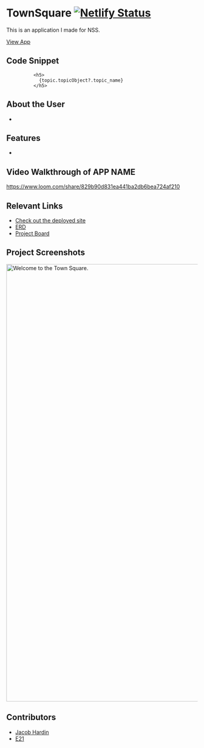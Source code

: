 # TownSquare [![Netlify Status](https://api.netlify.com/api/v1/badges/9e98dcd5-de31-4bd3-bcf5-4e794ff0ed97/deploy-status)](https://app.netlify.com/sites/the-town-square/deploys)
<!-- update the netlify badge above with your own badge that you can find at netlify under settings/general#status-badges -->

This is an application I made for NSS.

[View App](https://the-town-square.netlify.app)

## Code Snippet <!-- OPTIONAL, but doesn't hurt -->
```
          <h5>
            {topic.topicObject?.topic_name}
          </h5>
```
## About the User <!-- This is a scaled down user persona -->
- 

## Features <!-- List your app features using bullets! Do NOT use a paragraph. No one will read that! -->
- 

## Video Walkthrough of APP NAME <!-- A loom link is sufficient -->
https://www.loom.com/share/829b90d831ea441ba2db6bea724af210

## Relevant Links <!-- Link to all the things that are required outside of the ones that have their own section -->
- [Check out the deployed site](https://the-town-square.netlify.app)
- [ERD](https://dbdiagram.io/d/63ead4f9296d97641d80a82c)
- [Project Board](https://docs.google.com/presentation/d/1Pb2Lw7bz2veyggN_ghH4jXEAYuRCieNVnC6w10hmpnI/edit#slide=id.g20f6b059c59_0_236)

## Project Screenshots <!-- These can be inside of your project. Look at the repos from class and see how the images are included in the readme -->
<img width="1148" alt="Welcome to the Town Square." src="https://brewminate.com/wp-content/uploads/2017/02/DemocracyAmerica01.jpg">

## Contributors
- [Jacob Hardin](https://github.com/jakehardin)
- [E21](https://github.com/nss-evening-cohort-21)
